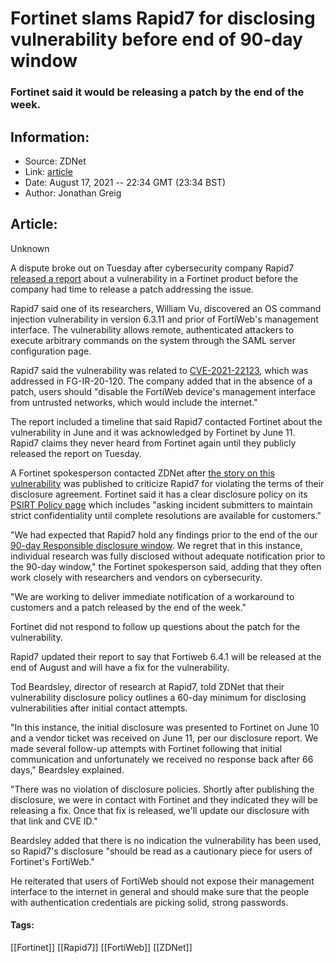 # Fortinet slams Rapid7 for disclosing vulnerability before end of 90-day window
### Fortinet said it would be releasing a patch by the end of the week.

## Information:
+ Source: ZDNet
+ Link: [article](https://www.zdnet.com/article/fortinet-slams-rapid7-for-disclosing-vulnerability-before-end-of-90-day-window/)
+ Date: August 17, 2021 -- 22:34 GMT (23:34 BST)
+ Author: Jonathan Greig


## Article:
Unknown

A dispute broke out on Tuesday after cybersecurity company Rapid7 [released a report](https://www.rapid7.com/blog/post/2021/08/17/fortinet-fortiweb-os-command-injection/) about a vulnerability in a Fortinet product before the company had time to release a patch addressing the issue.

Rapid7 said one of its researchers, William Vu, discovered an OS command injection vulnerability in version 6.3.11 and prior of FortiWeb's management interface. The vulnerability allows remote, authenticated attackers to execute arbitrary commands on the system through the SAML server configuration page.

Rapid7 said the vulnerability was related to [CVE-2021-22123](https://www.fortiguard.com/psirt/FG-IR-20-120), which was addressed in FG-IR-20-120. The company added that in the absence of a patch, users should "disable the FortiWeb device's management interface from untrusted networks, which would include the internet." 

The report included a timeline that said Rapid7 contacted Fortinet about the vulnerability in June and it was acknowledged by Fortinet by June 11. Rapid7 claims they never heard from Fortinet again until they publicly released the report on Tuesday. 

A Fortinet spokesperson contacted ZDNet after [the story on this vulnerability](https://www.zdnet.com/article/patch-released-for-fortinet-command-injection-vulnerability/) was published to criticize Rapid7 for violating the terms of their disclosure agreement. Fortinet said it has a clear disclosure policy on its [PSIRT Policy page](https://www.fortiguard.com/psirt_policy) which includes "asking incident submitters to maintain strict confidentiality until complete resolutions are available for customers." 

"We had expected that Rapid7 hold any findings prior to the end of the our [90-day Responsible disclosure window](https://www.fortiguard.com/zeroday/responsible-disclosure). We regret that in this instance, individual research was fully disclosed without adequate notification prior to the 90-day window," the Fortinet spokesperson said, adding that they often work closely with researchers and vendors on cybersecurity.  

"We are working to deliver immediate notification of a workaround to customers and a patch released by the end of the week."






Fortinet did not respond to follow up questions about the patch for the vulnerability. 

Rapid7 updated their report to say that Fortiweb 6.4.1 will be released at the end of August and will have a fix for the vulnerability.

Tod Beardsley, director of research at Rapid7, told ZDNet that their vulnerability disclosure policy outlines a 60-day minimum for disclosing vulnerabilities after initial contact attempts. 

"In this instance, the initial disclosure was presented to Fortinet on June 10 and a vendor ticket was received on June 11, per our disclosure report. We made several follow-up attempts with Fortinet following that initial communication and unfortunately we received no response back after 66 days," Beardsley explained. 

"There was no violation of disclosure policies. Shortly after publishing the disclosure, we were in contact with Fortinet and they indicated they will be releasing a fix. Once that fix is released, we'll update our disclosure with that link and CVE ID." 

Beardsley added that there is no indication the vulnerability has been used, so Rapid7's disclosure "should be read as a cautionary piece for users of Fortinet's FortiWeb." 

He reiterated that users of FortiWeb should not expose their management interface to the internet in general and should make sure that the people with authentication credentials are picking solid, strong passwords.





#### Tags:
[[Fortinet]] [[Rapid7]] [[FortiWeb]] [[ZDNet]]
